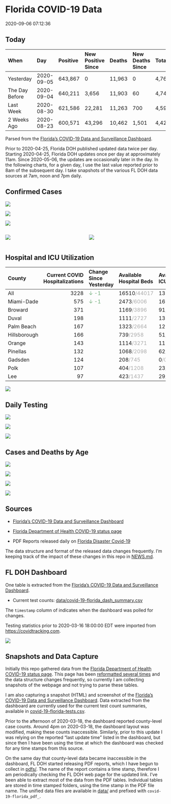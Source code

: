 Florida COVID-19 Data
================
2020-09-06 07:12:36

## Today

| When           | Day        | Positive | New Positive Since | Deaths | New Deaths Since | Total     |
| :------------- | :--------- | :------- | :----------------- | :----- | :--------------- | :-------- |
| Yesterday      | 2020-09-05 | 643,867  | 0                  | 11,963 | 0                | 4,763,807 |
| The Day Before | 2020-09-04 | 640,211  | 3,656              | 11,903 | 60               | 4,740,007 |
| Last Week      | 2020-08-30 | 621,586  | 22,281             | 11,263 | 700              | 4,599,608 |
| 2 Weeks Ago    | 2020-08-23 | 600,571  | 43,296             | 10,462 | 1,501            | 4,428,633 |

Parsed from the [Florida’s COVID-19 Data and Surveillance
Dashboard](https://fdoh.maps.arcgis.com/apps/opsdashboard/index.html#/8d0de33f260d444c852a615dc7837c86).

Prior to 2020-04-25, Florida DOH published updated data twice per day.
Starting 2020-04-25, Florida DOH updates once per day at approximately
11am. Since 2020-05-06, the updates are occasionally later in the day.
In the following charts, for a given day, I use the last value reported
prior to 8am of the subsequent day. I take snapshots of the various FL
DOH data sources at 7am, noon and 7pm daily.

## Confirmed Cases

![](plots/covid-19-florida-daily-test-changes.png)

![](plots/covid-19-florida-deaths-by-day.png)

![](plots/covid-19-florida-county-top-6.png)

<div class="columns">

<div class="column is-full-mobile">

![](plots/covid-19-florida-testing.png)

</div>

<div class="column is-full-mobile">

![](plots/covid-19-florida-total-positive.png)

</div>

</div>

## Hospital and ICU Utilization

| County       | Current COVID Hospitalizations | Change Since Yesterday                   | Available Hospital Beds                      | Available ICU Beds                         |
| :----------- | -----------------------------: | :--------------------------------------- | :------------------------------------------- | :----------------------------------------- |
| All          |                           3228 | <span style="color: #6BAA75">↓ -1</span> | 16510<span style="color: #aaa">/44017</span> | 1385<span style="color: #aaa">/4581</span> |
| Miami-Dade   |                            575 | <span style="color: #6BAA75">↓ -1</span> | 2473<span style="color: #aaa">/6006</span>   | 169<span style="color: #aaa">/762</span>   |
| Broward      |                            371 |                                          | 1169<span style="color: #aaa">/3896</span>   | 91<span style="color: #aaa">/380</span>    |
| Duval        |                            198 |                                          | 1111<span style="color: #aaa">/2727</span>   | 132<span style="color: #aaa">/305</span>   |
| Palm Beach   |                            167 |                                          | 1323<span style="color: #aaa">/2664</span>   | 125<span style="color: #aaa">/276</span>   |
| Hillsborough |                            166 |                                          | 739<span style="color: #aaa">/2958</span>    | 51<span style="color: #aaa">/318</span>    |
| Orange       |                            143 |                                          | 1114<span style="color: #aaa">/3271</span>   | 113<span style="color: #aaa">/263</span>   |
| Pinellas     |                            132 |                                          | 1068<span style="color: #aaa">/2098</span>   | 62<span style="color: #aaa">/229</span>    |
| Gadsden      |                            124 |                                          | 208<span style="color: #aaa">/745</span>     | 0<span style="color: #aaa">/0</span>       |
| Polk         |                            107 |                                          | 404<span style="color: #aaa">/1208</span>    | 23<span style="color: #aaa">/117</span>    |
| Lee          |                             97 |                                          | 423<span style="color: #aaa">/1437</span>    | 29<span style="color: #aaa">/111</span>    |

![](plots/covid-19-florida-icu-usage.png)

## Daily Testing

![](plots/covid-19-florida-tests-per-case.png)

<!-- ![](plots/covid-19-florida-change-new-cases.png) -->

![](plots/covid-19-florida-tests-percent-positive.png)

![](plots/covid-19-florida-test-and-case-growth.png)

## Cases and Deaths by Age

![](plots/covid-19-florida-weekly-events-by-age.png)

![](plots/covid-19-florida-age.png)

![](plots/covid-19-florida-age-deaths.png)

![](plots/covid-19-florida-age-sex.png)

## Sources

  - [Florida’s COVID-19 Data and Surveillance
    Dashboard](https://fdoh.maps.arcgis.com/apps/opsdashboard/index.html#/8d0de33f260d444c852a615dc7837c86)

  - [Florida Department of Health COVID-19 status
    page](http://www.floridahealth.gov/diseases-and-conditions/COVID-19/)

  - PDF Reports released daily on [Florida Disaster
    Covid-19](http://www.floridahealth.gov/diseases-and-conditions/COVID-19/)

The data structure and format of the released data changes frequently.
I’m keeping track of the impact of these changes in this repo in
[NEWS.md](NEWS.md).

## FL DOH Dashboard

One table is extracted from the [Florida’s COVID-19 Data and
Surveillance
Dashboard](https://fdoh.maps.arcgis.com/apps/opsdashboard/index.html#/8d0de33f260d444c852a615dc7837c86).

  - Current test counts:
    [data/covid-19-florida\_dash\_summary.csv](data/covid-19-florida_dash_summary.csv)

The `timestamp` column of indicates when the dashboard was polled for
changes.

Testing statistics prior to 2020-03-16 18:00:00 EDT were imported from
<https://covidtracking.com>.

![](screenshots/fodh_maps_arcgis_com__apps__opsdashboard.png)

## Snapshots and Data Capture

Initially this repo gathered data from the [Florida Department of Health
COVID-19 status
page](http://www.floridahealth.gov/diseases-and-conditions/COVID-19/).
This page has been [reformatted several
times](screenshots/floridahealth_gov__diseases-and-conditions__COVID-19.png)
and the data structure changes frequently, so currently I am collecting
snapshots of the webpage and not trying to parse these tables.

I am also capturing a snapshot (HTML) and screenshot of the [Florida’s
COVID-19 Data and Surveillance
Dashboard](https://fdoh.maps.arcgis.com/apps/opsdashboard/index.html#/8d0de33f260d444c852a615dc7837c86).
Data extracted from the dashboard are currently used for the current
test count summaries, available in
[covid-19-florida-tests.csv](covid-19-florida-tests.csv).

Prior to the afternoon of 2020-03-18, the dashboard reported
county-level case counts. Around 4pm on 2020-03-18, the dashboard layout
was modified, making these counts inaccessible. Similarly, prior to this
update I was relying on the reported “last update time” listed in the
dashboard, but since then I have been using the time at which the
dashboard was checked for any time stamps from this source.

On the same day that county-level data became inaccessible in the
dashboard, FL DOH started releasing PDF reports, which I have begun to
collect in [pdfs/](pdfs/). The name of the report contains a time stamp,
therefore I am periodically checking the FL DOH web page for the updated
link. I’ve been able to extract most of the data from the PDF tables.
Individual tables are stored in time stamped folders, using the time
stamp in the PDF file name. The unified data files are available in
[data/](data/) and prefixed with `covid-19-florida_pdf_`.
